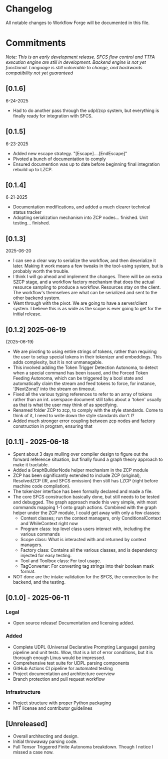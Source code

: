 # Changelog

All notable changes to Workflow Forge will be documented in this file.

# Commitments

*Note: This is an early development release. SFCS flow control and TTFA execution engine are still in development. Backend engine is not yet functional. Language is still vulnerable to change, and backwards compatibility not yet guaranteed*

## [0.1.6]

6-24-2025

- Had to do another pass through the udpl/zcp system, but everything is finally ready for integration with SFCS.

## [0.1.5]

6-23-2025

- Added new escape strategy. "[Escape]....[EndEscape]"
- Pivoted a bunch of documentation to comply
- Ensured documention was up to date before beginning final integration rebuild up to LZCP.

## [0.1.4]

6-21-2025

- Documentation modifications, and added a much clearer technical status tracker
- Adopting serialization mechanism into ZCP nodes... finished. Unit testing... finished.


## [0.1.3] 

2025-06-20

- I can see a clear way to serialize the workflow, and then deserialize it later. Making it work means a few tweaks in the tool-using system, but is probably worth the trouble.
- I think I will go ahead and implement the changes. There will be an extra SZCP stage, and a workflow factory mechanism that does the actual resource sampling to produce a workflow. Resources stay on the client. The workflow's themselves are what can be serialized and sent to the other backend system.
- Went through with the pivot. We are going to have a server/client system. I believe this is as wide as the scope is ever going to get for the initial release.


## [0.1.2] 2025-06-19

(2025-06-19)
- We are pivoting to using entire strings of tokens, rather than requiring the user to setup special tokens in their tokenizer and embeddings. This adds complexity, but it is not unmanagable.
- This involved adding the Token Trigger Detection Autonoma, to detect when a special command has been issued, and the Forced Token Feeding Autonoma, which can be triggered by a bool state and automatically claim the stream and feed tokens to force, for instance, '[NextZone]' into the stream on timeout.
- Fixed all the various typing references to refer to an array of tokens rather than an int. userspace document still talks about a 'token' usually as that is what the user may think of as specifying.
- Renamed folder ZCP to zcp, to comply with the style standards. Come to think of it, I need to write down the style standards don't I?
- Added much stronger error coupling between zcp nodes and factory construction in program, ensuring that 

## [0.1.1] - 2025-06-18

- Spent about 3 days mulling over compiler design to figure out the forward reference situation, but finally found a graph theory approach to make it tractable.
- Added a GraphBuilderNode helper mechanism in the ZCP module
- ZCP has been significantly extended to include ZCP (original), ResolvedZCP (IR, and SFCS emission) then still has LZCP (right before machine code compilation). 
- The tokenizer interface has been formally declared and made a file. 
- The core SFCS construction basically done, but still needs to be tested and debugged. The graph approach made this very simple, with most commands mapping 1-1 onto graph actions. Combined with the graph helper under the ZCP module, I could get away with only a few classes:
  - Context classes; run the context managers, only ConditionalContext and WhileContext right now
  - Program class: top level class users interact with, including the various commands
  - Scope class: What is interacted with and returned by context managers.
  - Factory class: Contains all the various classes, and is dependency injected for easy testing.
  - Tool and Toolbox class: For tool usage. 
  - TagConverter: For converting tag strings into their boolean mask format. 
- NOT done are the intake validation for the SFCS, the connection to the backend, and the testing.

## [0.1.0] - 2025-06-11

### Legal
- Open source release! Documentation and licensing added.

### Added
- Complete UDPL (Universal Declarative Prompting Language) parsing pipeline and unit tests. Wow, that is a lot of error conditions, but it is thorough enough Linus would be impressed.
- Comprehensive test suite for UDPL parsing components
- GitHub Actions CI pipeline for automated testing
- Project documentation and architecture overview
- Branch protection and pull request workflow

### Infrastructure
- Project structure with proper Python packaging
- MIT license and contributor guidelines

## [Unreleased]

- Overall architecting and design.
- Initial throwaway parsing code.
- Full Tensor Triggered Finite Autonoma breakdown. Though I notice I missed a case now.
